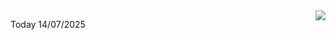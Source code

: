 <img align="right" src="https://media.giphy.com/media/M9gbBd9nbDrOTu1Mqx/giphy.gif">


Today 14/07/2025
